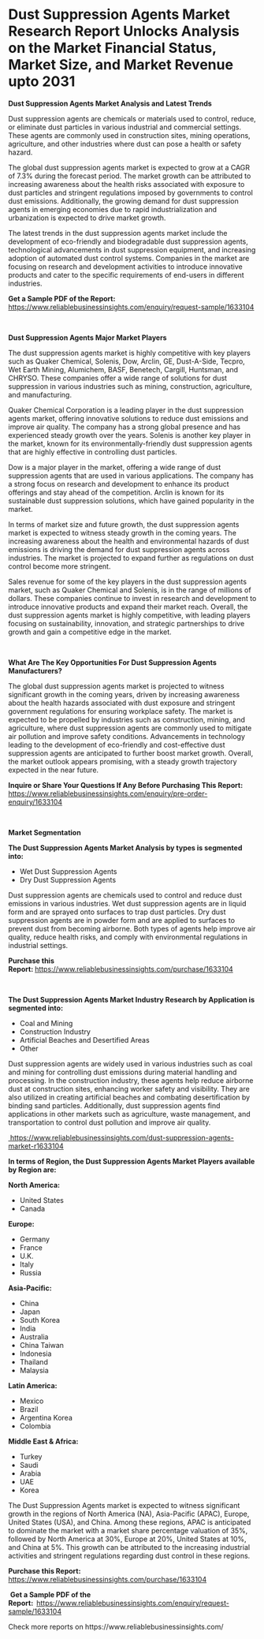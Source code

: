 <p><h1>Dust Suppression Agents Market Research Report Unlocks Analysis on the Market Financial Status, Market Size, and Market Revenue upto 2031</h1></p><p><strong>Dust Suppression Agents Market Analysis and Latest Trends</strong></p>
<p><p>Dust suppression agents are chemicals or materials used to control, reduce, or eliminate dust particles in various industrial and commercial settings. These agents are commonly used in construction sites, mining operations, agriculture, and other industries where dust can pose a health or safety hazard.</p><p>The global dust suppression agents market is expected to grow at a CAGR of 7.3% during the forecast period. The market growth can be attributed to increasing awareness about the health risks associated with exposure to dust particles and stringent regulations imposed by governments to control dust emissions. Additionally, the growing demand for dust suppression agents in emerging economies due to rapid industrialization and urbanization is expected to drive market growth.</p><p>The latest trends in the dust suppression agents market include the development of eco-friendly and biodegradable dust suppression agents, technological advancements in dust suppression equipment, and increasing adoption of automated dust control systems. Companies in the market are focusing on research and development activities to introduce innovative products and cater to the specific requirements of end-users in different industries.</p></p>
<p><strong>Get a Sample PDF of the Report:&nbsp;</strong> <a href="https://www.reliablebusinessinsights.com/enquiry/request-sample/1633104">https://www.reliablebusinessinsights.com/enquiry/request-sample/1633104</a></p>
<p>&nbsp;</p>
<p><strong>Dust Suppression Agents Major Market Players</strong></p>
<p><p>The dust suppression agents market is highly competitive with key players such as Quaker Chemical, Solenis, Dow, Arclin, GE, Dust-A-Side, Tecpro, Wet Earth Mining, Alumichem, BASF, Benetech, Cargill, Huntsman, and CHRYSO. These companies offer a wide range of solutions for dust suppression in various industries such as mining, construction, agriculture, and manufacturing.</p><p>Quaker Chemical Corporation is a leading player in the dust suppression agents market, offering innovative solutions to reduce dust emissions and improve air quality. The company has a strong global presence and has experienced steady growth over the years. Solenis is another key player in the market, known for its environmentally-friendly dust suppression agents that are highly effective in controlling dust particles.</p><p>Dow is a major player in the market, offering a wide range of dust suppression agents that are used in various applications. The company has a strong focus on research and development to enhance its product offerings and stay ahead of the competition. Arclin is known for its sustainable dust suppression solutions, which have gained popularity in the market.</p><p>In terms of market size and future growth, the dust suppression agents market is expected to witness steady growth in the coming years. The increasing awareness about the health and environmental hazards of dust emissions is driving the demand for dust suppression agents across industries. The market is projected to expand further as regulations on dust control become more stringent.</p><p>Sales revenue for some of the key players in the dust suppression agents market, such as Quaker Chemical and Solenis, is in the range of millions of dollars. These companies continue to invest in research and development to introduce innovative products and expand their market reach. Overall, the dust suppression agents market is highly competitive, with leading players focusing on sustainability, innovation, and strategic partnerships to drive growth and gain a competitive edge in the market.</p></p>
<p>&nbsp;</p>
<p><strong>What Are The Key Opportunities For Dust Suppression Agents Manufacturers?</strong></p>
<p><p>The global dust suppression agents market is projected to witness significant growth in the coming years, driven by increasing awareness about the health hazards associated with dust exposure and stringent government regulations for ensuring workplace safety. The market is expected to be propelled by industries such as construction, mining, and agriculture, where dust suppression agents are commonly used to mitigate air pollution and improve safety conditions. Advancements in technology leading to the development of eco-friendly and cost-effective dust suppression agents are anticipated to further boost market growth. Overall, the market outlook appears promising, with a steady growth trajectory expected in the near future.</p></p>
<p><strong>Inquire or Share Your Questions If Any Before Purchasing This Report:</strong> <a href="https://www.reliablebusinessinsights.com/enquiry/pre-order-enquiry/1633104">https://www.reliablebusinessinsights.com/enquiry/pre-order-enquiry/1633104</a></p>
<p>&nbsp;</p>
<p><strong>Market Segmentation</strong></p>
<p><strong>The Dust Suppression Agents Market Analysis by types is segmented into:</strong></p>
<p><ul><li>Wet Dust Suppression Agents</li><li>Dry Dust Suppression Agents</li></ul></p>
<p><p>Dust suppression agents are chemicals used to control and reduce dust emissions in various industries. Wet dust suppression agents are in liquid form and are sprayed onto surfaces to trap dust particles. Dry dust suppression agents are in powder form and are applied to surfaces to prevent dust from becoming airborne. Both types of agents help improve air quality, reduce health risks, and comply with environmental regulations in industrial settings.</p></p>
<p><strong>Purchase this Report:&nbsp;</strong><a href="https://www.reliablebusinessinsights.com/purchase/1633104">https://www.reliablebusinessinsights.com/purchase/1633104</a></p>
<p>&nbsp;</p>
<p><strong>The Dust Suppression Agents Market Industry Research by Application is segmented into:</strong></p>
<p><ul><li>Coal and Mining</li><li>Construction Industry</li><li>Artificial Beaches and Desertified Areas</li><li>Other</li></ul></p>
<p><p>Dust suppression agents are widely used in various industries such as coal and mining for controlling dust emissions during material handling and processing. In the construction industry, these agents help reduce airborne dust at construction sites, enhancing worker safety and visibility. They are also utilized in creating artificial beaches and combating desertification by binding sand particles. Additionally, dust suppression agents find applications in other markets such as agriculture, waste management, and transportation to control dust pollution and improve air quality.</p></p>
<p><a href="https://www.reliablebusinessinsights.com/dust-suppression-agents-market-r1633104">&nbsp;https://www.reliablebusinessinsights.com/dust-suppression-agents-market-r1633104</a></p>
<p><strong>In terms of Region, the Dust Suppression Agents Market Players available by Region are:</strong></p>
<p>
    <p> <strong> North America: </strong>
        <ul>
            <li>United States</li>
            <li>Canada</li>
        </ul>
        </p> 
    <p> <strong> Europe: </strong>
        <ul>
            <li>Germany</li>
            <li>France</li>
            <li>U.K.</li>
            <li>Italy</li>
            <li>Russia</li>
        </ul>
        </p> 
    <p> <strong> Asia-Pacific: </strong>
        <ul>
            <li>China</li>
            <li>Japan</li>
            <li>South Korea</li>
            <li>India</li>
            <li>Australia</li>
            <li>China Taiwan</li>
            <li>Indonesia</li>
            <li>Thailand</li>
            <li>Malaysia</li>
        </ul>
        </p> 
    <p> <strong> Latin America: </strong>
        <ul>
            <li>Mexico</li>
            <li>Brazil</li>
            <li>Argentina Korea</li>
            <li>Colombia</li>
        </ul>
        </p> 
    <p> <strong> Middle East & Africa: </strong>
        <ul>
            <li>Turkey</li>
            <li>Saudi</li>
            <li>Arabia</li>
            <li>UAE</li>
            <li>Korea</li>
        </ul>
    </p>
    </p>
<p><p>The Dust Suppression Agents market is expected to witness significant growth in the regions of North America (NA), Asia-Pacific (APAC), Europe, United States (USA), and China. Among these regions, APAC is anticipated to dominate the market with a market share percentage valuation of 35%, followed by North America at 30%, Europe at 20%, United States at 10%, and China at 5%. This growth can be attributed to the increasing industrial activities and stringent regulations regarding dust control in these regions.</p></p>
<p><strong>Purchase this Report: </strong><a href="https://www.reliablebusinessinsights.com/purchase/1633104">https://www.reliablebusinessinsights.com/purchase/1633104</a></p>
<p>&nbsp;<strong>Get a Sample PDF of the Report:&nbsp;&nbsp;</strong><a href="https://www.reliablebusinessinsights.com/enquiry/request-sample/1633104">https://www.reliablebusinessinsights.com/enquiry/request-sample/1633104</a></p>
<p><strong></strong></p>
<p>Check more reports on https://www.reliablebusinessinsights.com/</p>